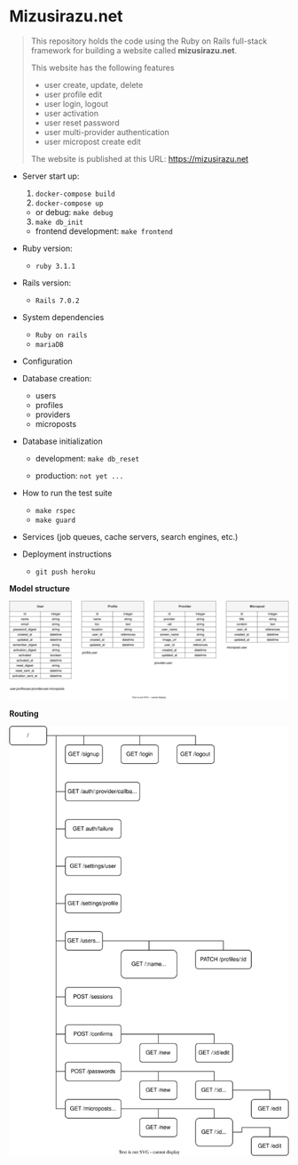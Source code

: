 # Mizusirazu.net

> This repository holds the code using the Ruby on Rails full-stack framework for building a website called **mizusirazu.net**.
>
> This website has the following features
>
> - user create, update, delete
> - user profile edit
> - user login, logout
> - user activation
> - user reset password
> - user multi-provider authentication
> - user micropost create edit
>
> The website is published at this URL: https://mizusirazu.net

- Server start up:
  1. `docker-compose build`
  2. `docker-compose up`
  - or debug: `make debug`
  3. `make db_init`
  -  frontend development: `make frontend`

- Ruby version:
  -  `ruby 3.1.1`

- Rails version:
  -  `Rails 7.0.2`

- System dependencies
  - `Ruby on rails`
  - `mariaDB`

- Configuration

- Database creation:
  - users
  - profiles
  - providers
  - microposts

- Database initialization
  - development: `make db_reset`

  - production: `not yet ...`

- How to run the test suite
  - `make rspec`
  - `make guard`

- Services (job queues, cache servers, search engines, etc.)

- Deployment instructions
  - `git push heroku`

**Model structure**

![Mizusirazu model](https://raw.githubusercontent.com/ittoku703/mizusirazu/8bc9628b7a3e9bef24e147a310d59f976ab1b0df/doc/images/model-structure.drawio.svg)

**Routing**

![Mizusirazu routing](https://raw.githubusercontent.com/ittoku703/mizusirazu/8bc9628b7a3e9bef24e147a310d59f976ab1b0df/doc/images/routing.drawio.svg)
